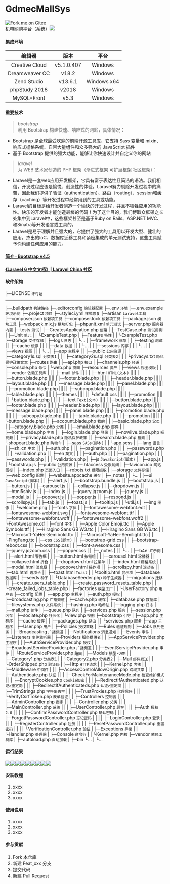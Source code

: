 # GdmecMallSys

[![Fork me on Gitee](https://gitee.com/WENZI2020/GdmecMallSys/widgets/widget_3.svg)](https://gitee.com/WENZI2020/GdmecMallSys)<br/>
机电网购平台（系统）![](https://img.shields.io/badge/曾昭文-个人项目-red.svg)<br/>

#### 集成环境

| 编辑器 | 版本 | 平台 |
| :-: | :-: | :-: |
| Creative Cloud | v5.1.0.407 | Windows |
| Dreamweaver CC | v18.2 | Windows |
| Zend Studio | v13.6.1 | Windows x64 |
| phpStudy 2018 | v2018 | Windows |
| MySQL-Front | v5.3 | Windows |

#### 重要技术

> _bootstrap_  
> 利用 Bootstrap 构建快速、响应式的网站，具体情况：
- Bootstrap 是全球最受欢迎的前端开源工具库，它支持 Sass 变量和 mixin、响应式栅格系统、自带大量组件和众多强大的 JavaScript 插件
- 基于 Bootstrap 提供的强大功能，能够让你快速设计并自定义你的网站
> _laravel_  
> 为 WEB 艺术家创造的 PHP 框架（渐进式框架 可扩展框架 社区框架）：
- Laravel是一套web应用开发框架，它具有富于表达性且简洁的语法。我们相信，开发过程应该是愉悦、创造性的体验。Laravel努力剔除开发过程中的痛苦，因此我们提供了验证（authentication）、路由（routing）、session和缓存（caching）等开发过程中经常用到的工具或功能。
- Laravel的目标是给开发者创造一个愉快的开发过程，并且不牺牲应用的功能性。快乐的开发者才能创造最棒的代码！为了这个目的，我们博取众框架之长处集中到Laravel中，这些框架甚至是基于Ruby on Rails、ASP.NET MVC、和Sinatra等开发语言或工具的。
- Laravel是易于理解并且强大的，它提供了强大的工具用以开发大型、健壮的应用。杰出的IoC、数据库迁移工具和紧密集成的单元测试支持，这些工具赋予你构建任何应用的能力。

#### [简介 · Bootstrap v4.5](https://v4.bootcss.com/docs/getting-started/introduction/)
#### [《Laravel 6 中文文档》| Laravel China 社区](https://learnku.com/docs/laravel/6.x)

#### 软件架构

├─LICENSE `许可证`
***
├─.buildpath `构建路径`
├─.editorconfig `编辑器配置`
├─.env `环境`
├─.env.example `环境示例`
├─.project `项目`
├─.styleci.yml `样式修复`
├─artisan `Laravel工具`
├─composer.json `依赖项工具`
├─composer.lock `依赖项工具`
├─package.json `模块工具`
├─webpack.mix.js `模块打包`
├─phpunit.xml `单元测试`
├─server.php `服务器内置`
├─tests `测试`
|   ├─CreatesApplication.php `创建`
|   ├─TestCase.php `测试用例`
|   ├─Unit `单元`
|   |  └ExampleTest.php
|   ├─Feature `特性`
|   |    └ExampleTest.php
├─storage `文件存储`
|    ├─logs `日志`
|    |  └...
|    ├─framework `框架`
|    |     ├─testing `测试`
|    |     ├─cache `缓存`
|    |     |   ├─data `数据`
|    |     |   └...
|    |     ├─sessions `闪存`
|    |     |   └...
|    |     ├─views `视图`
|    |     |   └...
|    ├─app `主程序`
|    |  ├─public `公用资源`
|    |  |   ├─category1s.sql `分类表1`
|    |  |   ├─category2s.sql `分类表2`
|    |  |   └privacys.txt `隐私保护政策文本`
├─routes `路由`
|   ├─api.php `接口`
|   ├─channels.php `频道`
|   ├─console.php `命令`
|   └web.php `页面`
├─resources `资产`
|     ├─views `视图模板`
|     |   ├─vendor `依赖工具库`
|     |    | ├─mail `邮件`
|     |    |  |   ├─html `HTML(文本)`
||||  |  ├─button.blade.php
||||  |  ├─footer.blade.php
||||  |  ├─header.blade.php
||||  |  ├─layout.blade.php
||||  |  ├─message.blade.php
||||  |  ├─panel.blade.php
||||  |  ├─promotion.blade.php
||||  |  ├─subcopy.blade.php
||||  |  ├─table.blade.php
||||  |  ├─themes
||||  |  |   └default.css
||||  |  ├─promotion
||||  |  |     └button.blade.php
|     |    |  |   ├─text `Text(文本)`
||||  |  ├─button.blade.php
||||  |  ├─footer.blade.php
||||  |  ├─header.blade.php
||||  |  ├─layout.blade.php
||||  |  ├─message.blade.php
||||  |  ├─panel.blade.php
||||  |  ├─promotion.blade.php
||||  |  ├─subcopy.blade.php
||||  |  ├─table.blade.php
||||  |  ├─promotion
||||  |  |     └button.blade.php
|     |   ├─account.blade.php `我的`
|     |   ├─basic.blade.php `父页`
|     |   ├─category.blade.php `分类`
|     |   ├─email.blade.php `邮件`
|     |   ├─home.blade.php `主页`
|     |   ├─login.blade.php `登录`
|     |   ├─nowlive.blade.php `短视频`
|     |   ├─privacy.blade.php `隐私保护政策`
|     |   ├─search.blade.php `搜索`
|     |   └shopcart.blade.php `购物车`
|     ├─sass `SASs(脚本)`
|     |  └app.scss
|     ├─lang `语言`
|     |  ├─zh_cn `中文`
|     |  |   ├─auth.php
|     |  |   ├─pagination.php
|     |  |   ├─passwords.php
|     |  |   └validation.php
|     |  ├─en `英文`
|     |  | ├─auth.php
|     |  | ├─pagination.php
|     |  | ├─passwords.php
|     |  | └validation.php
|     ├─js `JavaScript(脚本)`
|     | ├─app.js
|     | └bootstrap.js
├─public `公用资源`
|   ├─.htaccess `受限访问`
|   ├─favicon.ico `网站图标`
|   ├─index.php `页面入口`
|   ├─robots.txt `受限抓取`
|   ├─storage `文件存储`
|   ├─web.config `配置`
|   ├─website.appcache `缓存`
|   ├─_notes
|   |   └...
|   ├─ui `JavaScript(脚本)`
|   | ├─alert.js
|   | ├─bootstrap.bundle.js
|   | ├─bootstrap.js
|   | ├─button.js
|   | ├─carousel.js
|   | ├─collapse.js
|   | ├─dropdown.js
|   | ├─html5shiv.js
|   | ├─index.js
|   | ├─jquery.jqzoom.js
|   | ├─jquery.js
|   | ├─modal.js
|   | ├─popover.js
|   | ├─popper.js
|   | ├─respond.js
|   | ├─scrollspy.js
|   | ├─tab.js
|   | ├─toast.js
|   | ├─tooltip.js
|   | └util.js
|   ├─img `图像`
|   |  └welcome.png
|   ├─fonts `字体`
|   |   ├─fontawesome-webfont.eot
|   |   ├─fontawesome-webfont.svg
|   |   ├─fontawesome-webfont.ttf
|   |   ├─fontawesome-webfont.woff
|   |   ├─fontawesome-webfont.woff2
|   |   └FontAwesome.otf
|   ├─font `字体`
|   |  ├─Apple Color Emoji.ttc
|   |  ├─Apple Symbols.ttf
|   |  ├─Hiragino Sans GB W3.ttc
|   |  ├─Hiragino Sans GB W6.ttc
|   |  ├─Microsoft-YaHei-Semibold.ttc
|   |  ├─Microsoft-YaHei-Semilight.ttc
|   |  └PingFang.ttc
|   ├─css `CSS(脚本)`
|   |  ├─bootstrap-grid.css
|   |  ├─bootstrap-reboot.css
|   |  ├─bootstrap.css
|   |  ├─font-awesome.css
|   |  ├─jquery.jqzoom.css
|   |  ├─popper.css
|   |  ├─_notes
|   |  |   └...
|   ├─b4e `UI示例`
|   |  ├─alert.html `警告框`
|   |  ├─button.html `按钮组`
|   |  ├─carousel.html `轮播器`
|   |  ├─collapse.html `折叠`
|   |  ├─dropdown.html `拉菜单`
|   |  ├─index.html `栅格系统`
|   |  ├─modal.html `消息框`
|   |  ├─popover.html `操作项`
|   |  ├─scrollspy.html `滚动条`
|   |  ├─tab.html `选项卡`
|   |  ├─toast.html `Toast`
|   |  └tooltip.html `显示项`
├─database `数据库`
|    ├─seeds `种子`
|    |   └DatabaseSeeder.php `种子生成器`
|    ├─migrations `迁移`
|    |     ├─create_users_table.php
|    |     ├─create_password_resets_table.php
|    |     └create_failed_jobs_table.php
|    ├─factories `模型工厂`
|    |     └UserFactory.php `用户表`
├─config `配置`
|   ├─app.php `主程序`
|   ├─auth.php `授权`
|   ├─broadcasting.php `广播频道`
|   ├─cache.php `缓存`
|   ├─database.php `数据库`
|   ├─filesystems.php `文件系统`
|   ├─hashing.php `哈希法`
|   ├─logging.php `日志`
|   ├─mail.php `邮件`
|   ├─queue.php `队列`
|   ├─services.php `服务`
|   ├─session.php `闪存`
|   ├─sociate.php `社会化`
|   └view.php `视图`
├─bootstrap `引导`
|     ├─app.php `主程序`
|     ├─cache `缓存`
|     |   ├─packages.php `路由`
|     |   └services.php `服务`
├─app `主程序`
|  ├─User.php `用户`
|  ├─Policies `授权策略`
|  ├─Rules `验证规则`
|  ├─Jobs `队列任务`
|  ├─Broadcasting `广播频道`
|  ├─Notifications `消息通知`
|  ├─Events `事件`
|  ├─Listeners `事件监听器`
|  ├─Providers `服务提供者`
|  |     ├─AppServiceProvider.php `主程序`
|  |     ├─AuthServiceProvider.php `授权`
|  |     ├─BroadcastServiceProvider.php `广播频道`
|  |     ├─EventServiceProvider.php `事件`
|  |     └RouteServiceProvider.php `路由`
|  ├─Models `模型-ORM`
|  |   ├─Category1.php `分类表1`
|  |   └Category2.php `分类表2`
|  ├─Mail `邮件发送`
|  |  └OrderShipped.php `验证码`
|  ├─Http `HTTP请求`
|  |  ├─Kernel.php `内核`
|  |  ├─Middleware `中间件`
|  |  |     ├─AccessControlAllowOrigin.php `跨域共享`
|  |  |     ├─Authenticate.php `认证`
|  |  |     ├─CheckForMaintenanceMode.php `检查维护模式`
|  |  |     ├─EncryptCookies.php `Cookie加密`
|  |  |     ├─RedirectIfAuthenticated.php `认证>重定向`
|  |  |     ├─RedirectIfAuthenticateds.php `认证>重定向`
|  |  |     ├─TrimStrings.php `字符串去空`
|  |  |     ├─TrustProxies.php `代理信任`
|  |  |     └VerifyCsrfToken.php `表单验证`
|  |  ├─Controllers `控制器`
|  |  |      ├─AdminController.php `商家`
|  |  |      ├─Controller.php `父类`
|  |  |      ├─MainController.php `系统`
|  |  |      ├─UserController.php `顾客`
|  |  |      ├─Auth `授权2.0`
|  |  |      |  ├─ConfirmPasswordController.php `确认密码`
|  |  |      |  ├─ForgotPasswordController.php `忘记密码`
|  |  |      |  ├─LoginController.php `登录`
|  |  |      |  ├─RegisterController.php `注册`
|  |  |      |  ├─ResetPasswordController.php `重置密码`
|  |  |      |  └VerificationController.php `验证`
|  ├─Exceptions `异常`
|  |     └Handler.php `处理器`
|  ├─Console `命令行`
|  |     └Kernel.php `内核`
├─vendor `依赖工具库`
|  ├─autoload.php `自动加载`
|  ├─bin └...
|  └...

#### 运行结果

![](README09.png)![](README01.png)![](README02.png)![](README03.png)![](README04.png)![](README05.png)![](README06.png)![](README07.png)![](README08.png)

#### 安装教程

1.  xxxx
2.  xxxx
3.  xxxx

#### 使用说明

1.  xxxx
2.  xxxx
3.  xxxx

#### 参与贡献

1.  Fork 本仓库
2.  新建 Feat_xxx 分支
3.  提交代码
4.  新建 Pull Request
